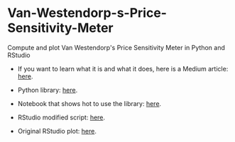 # Van-Westendorp-s-Price-Sensitivity-Meter
Compute and plot Van Westendorp's Price Sensitivity Meter in Python and RStudio

* If you want to learn what it is and what it does, here is a Medium article: [here](https://medium.com/@vivianamarquez/van-westendorps-price-sensitivity-meter-using-python-and-rstudio-67941ae51ad0).

* Python library: [here](https://github.com/vivianamarquez/Van-Westendorp-Price-Sensitivity-Meter/blob/master/VanWestendorp_PriceSensitivityMeter.py).

* Notebook that shows hot to use the library: [here](https://nbviewer.jupyter.org/github/vivianamarquez/Van-Westendorp-Price-Sensitivity-Meter/blob/master/Notebook%20Library%20Test.ipynb).

* RStudio modified script: [here](https://github.com/vivianamarquez/Van-Westendorp-Price-Sensitivity-Meter/blob/master/VW%20PMS.Rmd).

* Original RStudio plot: [here](https://cran.rstudio.com/web/packages/pricesensitivitymeter/vignettes/visualizing-psm-results.html).
